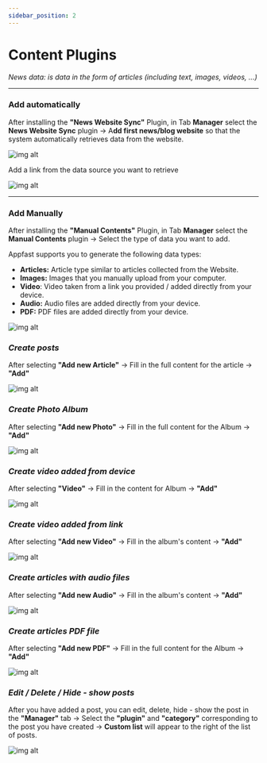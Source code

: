 ```yaml
---
sidebar_position: 2
---
```


# Content Plugins

*News data: is data in the form of articles (including text, images, videos, ...)*

---

### Add automatically

After installing the **"News Website Sync"** Plugin, in Tab **Manager** select the **News Website Sync** plugin -> A**dd first news/blog website** so that the system automatically retrieves data from the website.


![img alt](/img/data/news/news1.jpg)

Add a link from the data source you want to retrieve

![img alt](/img/data/news/news2.jpg)

---

### Add Manually

After installing the **"Manual Contents"** Plugin, in Tab **Manager** select the **Manual Contents** plugin -> Select the type of data you want to add.

Appfast supports you to generate the following data types:
- **Articles:** Article type similar to articles collected from the Website.
- **Images:** Images that you manually upload from your computer.
- **Video**: Video taken from a link you provided / added directly from your device.
- **Audio:** Audio files are added directly from your device.
- **PDF:** PDF files are added directly from your device.

![img alt](/img/data/news/news3.jpg)

### *Create posts*
After selecting **"Add new Article"** -> Fill in the full content for the article -> **"Add"**

![img alt](/img/data/news/news4.jpg)

### *Create Photo Album*
After selecting **"Add new Photo"** -> Fill in the full content for the Album -> **"Add"**

![img alt](/img/data/news/news5.jpg)

### *Create video added from device*
After selecting **"Video"** -> Fill in the content for Album -> **"Add"**

![img alt](/img/data/news/news7.jpg)

### *Create video added from link*
After selecting **"Add new Video"** -> Fill in the album's content -> **"Add"**

![img alt](/img/data/news/news6.jpg)

### *Create articles with audio files*
After selecting **"Add new Audio"** -> Fill in the album's content -> **"Add"**

![img alt](/img/data/news/news8.jpg)

### *Create articles PDF file* 
After selecting **"Add new PDF"** -> Fill in the full content for the Album -> **"Add"**

![img alt](/img/data/news/news9.jpg)

### *Edit / Delete / Hide - show posts*
After you have added a post, you can edit, delete, hide - show the post in the **"Manager"** tab -> Select the **"plugin"** and **"category"** corresponding to the post you have created -> **Custom list** will appear to the right of the list of posts.


![img alt](/img/data/news/news10.jpg)
